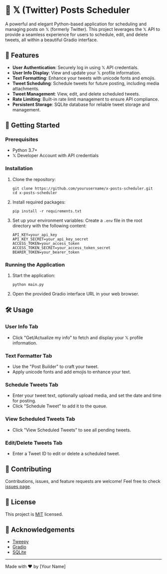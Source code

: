 # 🌌 𝕏 (Twitter) Posts Scheduler

A powerful and elegant Python-based application for scheduling and managing posts on 𝕏 (formerly Twitter). This project leverages the 𝕏 API to provide a seamless experience for users to schedule, edit, and delete tweets, all within a beautiful Gradio interface.

## 🌟 Features

- **User Authentication**: Securely log in using 𝕏 API credentials.
- **User Info Display**: View and update your 𝕏 profile information.
- **Text Formatting**: Enhance your tweets with unicode fonts and emojis.
- **Tweet Scheduling**: Schedule tweets for future posting, including media attachments.
- **Tweet Management**: View, edit, and delete scheduled tweets.
- **Rate Limiting**: Built-in rate limit management to ensure API compliance.
- **Persistent Storage**: SQLite database for reliable tweet storage and management.

## 🚀 Getting Started

### Prerequisites

- Python 3.7+
- 𝕏 Developer Account with API credentials

### Installation

1. Clone the repository:
   ```
   git clone https://github.com/yourusername/x-posts-scheduler.git
   cd x-posts-scheduler
   ```

2. Install required packages:
   ```
   pip install -r requirements.txt
   ```

3. Set up your environment variables:
   Create a `.env` file in the root directory with the following content:
   ```
   API_KEY=your_api_key
   API_KEY_SECRET=your_api_key_secret
   ACCESS_TOKEN=your_access_token
   ACCESS_TOKEN_SECRET=your_access_token_secret
   BEARER_TOKEN=your_bearer_token
   ```

### Running the Application

1. Start the application:
   ```
   python main.py
   ```

2. Open the provided Gradio interface URL in your web browser.

## 🛠 Usage

### User Info Tab
- Click "Get/Actualize my info" to fetch and display your 𝕏 profile information.

### Text Formatter Tab
- Use the "Post Builder" to craft your tweet.
- Apply unicode fonts and add emojis to enhance your text.

### Schedule Tweets Tab
- Enter your tweet text, optionally upload media, and set the date and time for posting.
- Click "Schedule Tweet" to add it to the queue.

### View Scheduled Tweets Tab
- Click "View Scheduled Tweets" to see all pending tweets.

### Edit/Delete Tweets Tab
- Enter a Tweet ID to edit or delete a scheduled tweet.

## 🤝 Contributing

Contributions, issues, and feature requests are welcome! Feel free to check [issues page](https://github.com/yourusername/x-posts-scheduler/issues).

## 📜 License

This project is [MIT](https://choosealicense.com/licenses/mit/) licensed.

## 🙏 Acknowledgements

- [Tweepy](https://www.tweepy.org/)
- [Gradio](https://www.gradio.app/)
- [SQLite](https://www.sqlite.org/)

---

Made with ❤️ by [Your Name]